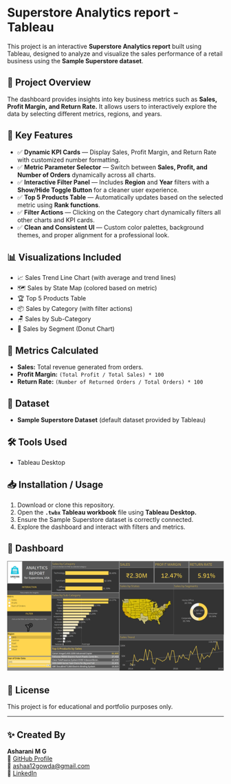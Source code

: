 # Superstore Analytics report - Tableau

This project is an interactive **Superstore Analytics report** built using Tableau, designed to analyze and visualize the sales performance of a retail business using the **Sample Superstore dataset**.

## 🚀 Project Overview

The dashboard provides insights into key business metrics such as **Sales, Profit Margin, and Return Rate.** It allows users to interactively explore the data by selecting different metrics, regions, and years.

## 🎯 Key Features

- ✅ **Dynamic KPI Cards** — Display Sales, Profit Margin, and Return Rate with customized number formatting.
- ✅ **Metric Parameter Selector** — Switch between **Sales, Profit, and Number of Orders** dynamically across all charts.
- ✅ **Interactive Filter Panel** — Includes **Region** and **Year** filters with a **Show/Hide Toggle Button** for a cleaner user experience.
- ✅ **Top 5 Products Table** — Automatically updates based on the selected metric using **Rank functions**.
- ✅ **Filter Actions** — Clicking on the Category chart dynamically filters all other charts and KPI cards.
- ✅ **Clean and Consistent UI** — Custom color palettes, background themes, and proper alignment for a professional look.

## 📊 Visualizations Included

- 📈 Sales Trend Line Chart (with average and trend lines)
- 🗺️ Sales by State Map (colored based on metric)
- 🏆 Top 5 Products Table
- 📦 Sales by Category (with filter actions)
- 🪑 Sales by Sub-Category
- 🎯 Sales by Segment (Donut Chart)

## 🧠 Metrics Calculated

- **Sales:** Total revenue generated from orders.
- **Profit Margin:** `(Total Profit / Total Sales) * 100`
- **Return Rate:** `(Number of Returned Orders / Total Orders) * 100`

## 🔗 Dataset

- **Sample Superstore Dataset** (default dataset provided by Tableau)

## 🛠️ Tools Used

- Tableau Desktop

## 📥 Installation / Usage

1. Download or clone this repository.
2. Open the **`.twbx` Tableau workbook** file using **Tableau Desktop.**
3. Ensure the Sample Superstore dataset is correctly connected.
4. Explore the dashboard and interact with filters and metrics.

## 📸 Dashboard

![Dashboard Screenshot](TABLEAU/Images/Dashboard.png)  

## 📜 License

This project is for educational and portfolio purposes only.

---

## ✨ Created By

**Asharani M G**  
🔗 [GitHub Profile](https://github.com/ASHARANI-MG)  
📧 ashaa12gowda@gmail.com  
💼 [LinkedIn](https://www.linkedin.com/in/asharani-m-g-a64569229/)



